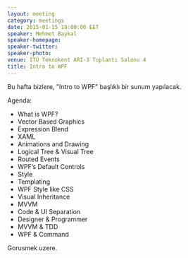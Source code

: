 ```yaml
---
layout: meeting
category: meetings
date: 2015-01-15 19:00:00 EET
speaker: Mehmet Baykal
speaker-homepage: 
speaker-twitter: 
speaker-photo: 
venue: ITÜ Teknokent ARI-3 Toplantı Salonu 4
title: Intro to WPF
---
```


Bu hafta bizlere, "Intro to WPF" başlıklı bir sunum yapılacak.

Agenda:

- What is WPF?
- Vector Based Graphics
- Expression Blend
- XAML
- Animations and Drawing
- Logical Tree & Visual Tree
- Routed Events
- WPF’s Default Controls
- Style
- Templating
- WPF Style like CSS
- Visual Inheritance
- MVVM
- Code & UI Separation
- Designer & Programmer
- MVVM & TDD
- WPF & Command

Gorusmek uzere.
